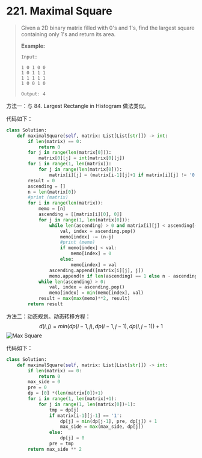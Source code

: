 # 221. Maximal Square

> Given a 2D binary matrix filled with 0's and 1's, find the largest square containing only 1's and return its area.
>
> **Example:**
>
> ```
> Input: 
> 
> 1 0 1 0 0
> 1 0 1 1 1
> 1 1 1 1 1
> 1 0 0 1 0
> 
> Output: 4
> ```

方法一：与 84. Largest Rectangle in Histogram 做法类似。

代码如下：

```python
class Solution:
    def maximalSquare(self, matrix: List[List[str]]) -> int:
        if len(matrix) == 0:
            return 0
        for j in range(len(matrix[0])):
            matrix[0][j] = int(matrix[0][j])
        for i in range(1, len(matrix)):
            for j in range(len(matrix[0])):
                matrix[i][j] = (matrix[i-1][j]+1 if matrix[i][j] != '0' else 0)
        result = 0
        ascending = []
        n = len(matrix[0])
        #print (matrix)
        for i in range(len(matrix)):
            memo = [n]
            ascending = [[matrix[i][0], 0]]
            for j in range(1, len(matrix[0])):
                while len(ascending) > 0 and matrix[i][j] < ascending[-1][0]:
                    val, index = ascending.pop()
                    memo[index] -= (n-j)
                    #print (memo)
                    if memo[index] < val:
                        memo[index] = 0
                    else:
                        memo[index] = val
                ascending.append([matrix[i][j], j])
                memo.append(n if len(ascending) == 1 else n - ascending[-2][1] - 1)
            while len(ascending) > 0:
                val, index = ascending.pop()
                memo[index] = min(memo[index], val)
            result = max(max(memo)**2, result)
        return result
```

方法二：动态规划。动态转移方程：
$$
d(i, j)=min(dp(i-1,j),dp(i-1,j-1),dp(i,j-1))+1
$$
![Max Square](https://leetcode.com/media/original_images/221_Maximal_Square.PNG?raw=true)

代码如下：

```python
class Solution:
    def maximalSquare(self, matrix: List[List[str]]) -> int:
        if len(matrix) == 0:
            return 0
        max_side = 0
        pre = 0
        dp = [0] *(len(matrix[0])+1)
        for i in range(1, len(matrix)+1):
            for j in range(1, len(matrix[0])+1):
                tmp = dp[j]
                if matrix[i-1][j-1] == '1':
                    dp[j] = min(dp[j-1], pre, dp[j]) + 1
                    max_side = max(max_side, dp[j])
                else:
                    dp[j] = 0
                pre = tmp
        return max_side ** 2
```

